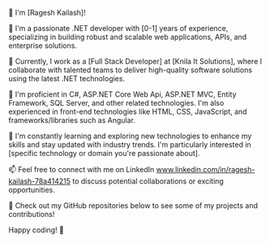 👋 I'm [Ragesh Kailash]!

🚀 I'm a passionate .NET developer with [0-1] years of experience, specializing in building robust and scalable web applications, APIs, and enterprise solutions.

💼 Currently, I work as a [Full Stack Developer] at [Knila It Solutions], where I collaborate with talented teams to deliver high-quality software solutions using the latest .NET technologies.

🔧 I'm proficient in C#, ASP.NET Core Web Api, ASP.NET MVC, Entity Framework, SQL Server, and other related technologies. I'm also experienced in front-end technologies like HTML, CSS, JavaScript, and frameworks/libraries such as Angular.

🌱 I'm constantly learning and exploring new technologies to enhance my skills and stay updated with industry trends. I'm particularly interested in [specific technology or domain you're passionate about].

📫 Feel free to connect with me on LinkedIn www.linkedin.com/in/ragesh-kailash-78a414215  to discuss potential collaborations or exciting opportunities.

🔗 Check out my GitHub repositories below to see some of my projects and contributions!

Happy coding! 🚀
